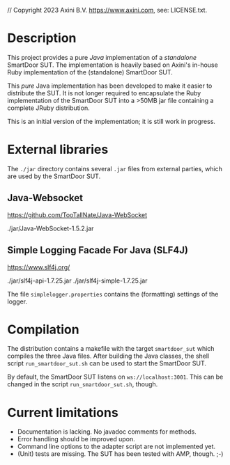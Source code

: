 // Copyright 2023 Axini B.V. https://www.axini.com, see: LICENSE.txt.

# Description

This project provides a pure *Java* implementation of a *standalone* SmartDoor SUT.
The implementation is heavily based on Axini's in-house Ruby implementation of the (standalone) SmartDoor SUT.

This *pure* Java implementation has been developed to make it easier to distribute the SUT. It is not longer required to encapsulate the Ruby implementation of the SmartDoor SUT into a >50MB jar file containing a complete JRuby distribution.

This is an initial version of the implementation; it is still work in progress.


# External libraries

The `./jar` directory contains several `.jar` files from external parties, which are used by the SmartDoor SUT.

## Java-Websocket
https://github.com/TooTallNate/Java-WebSocket

./jar/Java-WebSocket-1.5.2.jar

## Simple Logging Facade For Java (SLF4J)
https://www.slf4j.org/

./jar/slf4j-api-1.7.25.jar
./jar/slf4j-simple-1.7.25.jar

The file `simplelogger.properties` contains the (formatting) settings of the logger.


# Compilation

The distribution contains a makefile with the target `smartdoor_sut` which compiles the three Java files. After building the Java classes, the shell script `run_smartdoor_sut.sh` can be used to start the SmartDoor SUT.

By default, the SmartDoor SUT listens on `ws://localhost:3001`. This can be changed in the script `run_smartdoor_sut.sh`, though.


# Current limitations

- Documentation is lacking. No javadoc comments for methods.
- Error handling should be improved upon.
- Command line options to the adapter script are not implemented yet.
- (Unit) tests are missing. The SUT has been tested with AMP, though. ;-)
